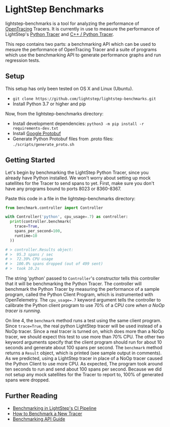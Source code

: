 # LightStep Benchmarks

lightstep-benchmarks is a tool for analyzing the performance of [OpenTracing](https://opentracing.io/) Tracers. It is currently in use to measure the performance of LightStep's [Python Tracer](https://github.com/lightstep/lightstep-tracer-python) and [C++ / Python Tracer](https://github.com/lightstep/lightstep-tracer-cpp).

This repo contains two parts: a benchmarking API which can be used to mesure the performance of OpenTracing Tracer and a suite of programs which use the benchmarking API to generate performance graphs and run regression tests.

## Setup

This setup has only been tested on OS X and Linux (Ubuntu).

- `git clone https://github.com/lightstep/lightstep-benchmarks.git`
- Install Python 3.7 or higher and pip

Now, from the lightstep-benchmarks directory:

- Install development dependencies: `python3 -m pip install -r requirements-dev.txt`
- Install [Google Protobuf](https://github.com/protocolbuffers/protobuf/releases)
- Generate Python Protobuf files from .proto files: `./scripts/generate_proto.sh`

## Getting Started

Let's begin by benchmarking the LightStep Python Tracer, since you already have Python installed. We won't worry about setting up mock satellites for the Tracer to send spans to yet. First, make sure you don't have any programs bound to ports 8023 or 8360-8367.

Paste this code in a file in the lightstep-benchmarks directory:

```python
from benchmark.controller import Controller

with Controller('python', cpu_usage=.7) as controller:
  print(controller.benchmark(
    trace=True,
    spans_per_second=100,
    runtime=10
  ))

# > controller.Results object:
# >  95.3 spans / sec
# >  72.39% CPU usage
# >  100.0% spans dropped (out of 499 sent)
# >  took 10.2s
```

The string 'python' passed to `Controller`'s constructor tells this controller that it will be benchmarking the Python Tracer. The controller will benchmark the Python Tracer by measuring the performance of a sample program, called the Python Client Program, which is instrumented with OpenTelemetry. The `cpu_usage=.7` keyword argument tells the controller to calibrate the Python client program to use 70% of a CPU core _when a NoOp tracer is running_.

On line 4, the `benchmark` method runs a test using the same client program. Since `trace=True`, the real python LightStep tracer will be used instead of a NoOp tracer. Since a real tracer is turned on, which does more than a NoOp tracer, we should expect this test to use more than 70% CPU. The other two keyword arguments specify that the client program should run for about 10 seconds and generate about 100 spans per second. The `benchmark` method returns a `Result` object, which is printed (see sample output in comments). As we predicted, using a LightStep tracer in place of a NoOp tracer caused the Python Client to use more CPU. As expected, The program took around ten seconds to run and send about 100 spans per second. Because we did not setup any mock satellites for the Tracer to report to, 100% of generated spans were dropped.

## Further Reading

- [Benchmarking in LightStep's CI Pipeline](https://github.com/lightstep/lightstep-benchmarks/blob/master/docs/ci_integration.md)
- [How to Benchmark a New Tracer](https://github.com/lightstep/lightstep-benchmarks/blob/master/docs/adding_clients.md)
- [Benchmarking API Guide](https://github.com/lightstep/lightstep-benchmarks/blob/master/docs/api.md)
